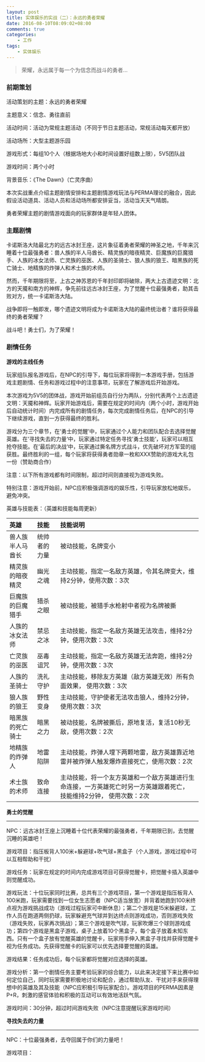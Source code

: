 ```yaml
---
layout: post
title: 实体娱乐的实战（二）：永远的勇者荣耀
date: 2016-08-10T08:09:02+08:00
comments: true
categories:
    - 工作
tags:
    - 实体娱乐
---
```


> 荣耀，永远属于每一个为信念而战斗的勇者...

### 前期策划

活动策划的主题：永远的勇者荣耀

主题意义：信念、勇往直前

活动时间：活动为常规主题活动（不同于节日主题活动，常规活动每天都开放）

活动场所：大型主题游乐园

游戏形式：每组10个人（根据场地大小和时间设置好组数上限），5V5团队战

游戏时间：两个小时

背景音乐：《The Dawn》（亡灵序曲）

本次实战重点介绍主题剧情安排和主题剧情游戏玩法与PERMA理论的融合，因此假设活动道具、活动人员和活动场所都安排妥当，活动当天天气晴朗。

勇者荣耀主题的剧情游戏面向的玩家群体是年轻人团体。


### 主题剧情

卡诺斯洛大陆最北方的远古冰封王座，这片象征着勇者荣耀的神圣之地，千年来沉睡着十位最强勇者：兽人族的半人马酋长、精灵族的暗夜精灵、巨魔族的巨魔猎手、人族的冰女法师、亡灵族的巫医、人族的圣骑士、狼人族的狼王、暗黑族的死亡骑士、地精族的炸弹人和术士族的术师。

然而，千年期限将至，上古之神苏恩的千年封印即将破除，两大上古遗迹文明：北方的天魇和南方的神辉，争先前往远古冰封王座，为了觉醒十位最强勇者，助其击败对方，统一卡诺斯洛大陆。

战争即将一触即发，哪个遗迹文明将成为卡诺斯洛大陆的最终统治者？谁将获得最终的勇者荣耀？

战斗吧！勇士们，为了荣耀！

### 剧情任务

**游戏的主线任务**

玩家组队报名游戏后，在NPC的引导下，每位玩家将得到一本游戏手册，包括游戏主题剧情、任务和游戏过程中的注意事项，玩家在了解游戏后开始游戏。

本次游戏为5V5的团体战，游戏开始前组员自行分为两队，分别代表两个上古遗迹文明：天魇和神辉。玩家开始游戏后，需要在规定的时间内（两个小时，游戏开始后自动统计时间）内完成所有的剧情任务，每次完成剧情任务后，在NPC的引导下继续游戏，直到一方获得最终的胜利。

游戏分为三个章节，在‘勇士的觉醒’中，玩家通过个人能力和团队配合去选择觉醒英雄。在‘寻找失去的力量‘中，玩家通过特定任务寻找’勇士技能‘，玩家可以相互抢夺技能。在’最后的决战‘中，玩家通过撕名牌方式战斗，优先破坏对方军营的组获胜。最终胜利的一组，每个玩家将获得勇者勋章一枚和XXX赞助的游戏大礼包一份（赞助商合作）

注意：以下所有游戏都有时间限制，超过时间则直接视为游戏失败。

特别注意：游戏开始前，NPC应积极强调游戏的娱乐性，引导玩家放松地娱乐，避免冲突。

英雄与技能表：（英雄和技能每周更新）

英雄 | 技能 | 技能说明 
:---------- | :---------- | :-----------
兽人族半人马酋长 | 统帅者的力量 | 被动技能，名牌变小
精灵族的暗夜精灵 | 幽光之魂 | 主动技能，指定一名敌方英雄，令其名牌变大，维持2分钟，使用次数：3次
巨魔族的巨魔猎手 | 猎杀之眼 | 被动技能，被猎手水枪射中者视为名牌被撕
人族的冰女法师 | 禁忌之冰 | 主动技能，指定一名敌方英雄无法攻击，维持2分钟，使用次数：3次
亡灵族的巫医 | 巫毒诅咒 | 主动技能，指定一名敌方英雄无法奔跑，维持2分钟，使用次数：3次
人族的圣骑士 | 洗礼守护 | 主动技能，移除友方英雄（敌方英雄无效）所有负面效果， 使用次数：3次
狼人族的狼王 | 野性变身| 主动技能，守护使者无法攻击狼人，维持2分钟，使用次数：3次
暗黑族的死亡骑士 | 暗黑之力 | 被动技能，名牌被撕后，原地复活，复活10秒无敌，使用次数：2次
地精族的炸弹人 | 地雷陷阱 | 主动技能，炸弹人埋下两颗地雷，敌方英雄靠近地雷并被炸弹人触发爆炸直接死亡，使用次数：2次
术士族的术师 | 致命连接 | 主动技能，将一个友方英雄和一个敌方英雄进行生命连接，一方英雄死亡时另一方英雄跟着死亡， 技能维持2分钟， 使用次数：2次



**勇士的觉醒**

***

NPC：远古冰封王座上沉睡着十位代表荣耀的最强勇者，千年期限已到，去觉醒沉睡的英雄吧！

游戏项目：指压板背人100米+躲避球+吹气球+黑盒子（个人游戏，游戏过程中可以互相帮助和干扰）

游戏任务：玩家在规定的时间内完成游戏项目可获得觉醒卡，把觉醒卡插入英雄中则觉醒成功。

游戏玩法：十位玩家同时比赛，总共有三个游戏项目，第一个游戏是指压板背人100米跑，玩家需要找到一位女生志愿者（NPC适当放宽）并背着她跑到100米终点视为游戏挑战成功（游戏过程玩家可中断休息）；第二个游戏是15米躲避球，工作人员在跑道两侧扔球，玩家躲避充气球并到达终点则游戏成功，否则游戏失败（游戏失败，玩家再次挑战）；第三个游戏是吹气球，玩家吹爆三个球则游戏成功；第四个游戏是黑盒子游戏，桌子上放着10个黑盒子，每个盒子放着未知东西。只有一个盒子放有觉醒英雄的觉醒卡，玩家用手伸入黑盒子寻找并获得觉醒卡视为任务成功。先获得觉醒卡的玩家可以优先选择要觉醒的英雄。

游戏结果：任务成功后，每个玩家都将觉醒对应选择的英雄。

游戏分析：第一个剧情任务主要考验玩家的综合能力，以此来决定接下来比赛中如何定位自己，同时玩家需要积极地讨论和配合，通过帮助队友、干扰对手来获得理想中的英雄及其及技能（NPC应积极引导玩家配合）。游戏项目的PERMA因素是P+R，刺激的感官体验和积极的互动可以有效地活跃气氛。

游戏时间：30分钟，超过时间游戏失败（NPC注意提醒玩家游戏时间）


**寻找失去的力量**

***

NPC：十位最强勇者，去夺回属于你们的力量吧！

游戏项目：















